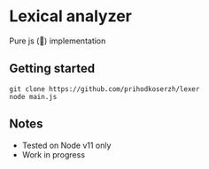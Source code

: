 # Lexical analyzer 
Pure js (🤔) implementation

## Getting started

```
git clone https://github.com/prihodkoserzh/lexer
node main.js
```

## Notes
* Tested on Node v11 only
* Work in progress

